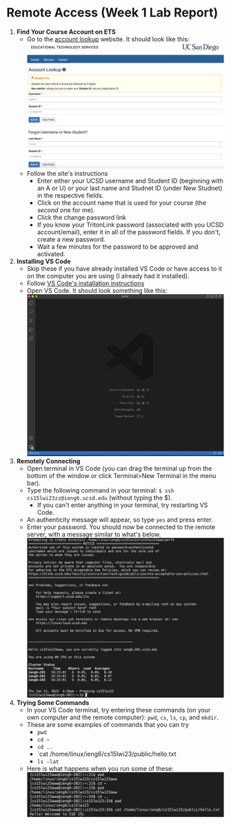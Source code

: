 # Remote Access (Week 1 Lab Report)

1. **Find Your Course Account on ETS**
    - Go to the [account lookup](https://sdacs.ucsd.edu/~icc/index.php) website. It should look like this:
    ![image](login.png)
    - Follow the site's instructions
      - Enter either your UCSD username and Student ID (beginning with an A or U) or your last name and Studnet ID (under New Studnet) in the respective fields.
      - Click on the account name that is used for your course (the *second* one for me).
      - Click the change password link
      - If you know your TritonLink password (associated with you UCSD account/email), enter it in all of the password fields. If you don't, create a new password.
      - Wait a few minutes for the password to be approved and activated.
2. **Installing VS Code**
    - Skip these if you have already installed VS Code or have access to it on the computer you are using (I already had it installed).
    - Follow [VS Code's installation instructions](https://code.visualstudio.com/)
    - Open VS Code. It should look something like this:
    ![image](VScode.png)
3. **Remotely Connecting**
    - Open terminal in VS Code (you can drag the terminal up from the bottom of the window or click Terminal>New Terminal in the menu bar).
    - Type the following command in your terminal: `$ ssh cs15lwi23zz@ieng6.ucsd.edu` (without typing the $).
      - If you can't enter anything in your terminal, try restarting VS Code.
    - An authenticity message will appear, so type `yes` and press enter.
    - Enter your password. You should now be connected to the remote server, with a message similar to what's below.
    ![image](successfullogin.png)
4. **Trying Some Commands**
    - In your VS Code terminal, try entering these commands (on your own computer and the remote computer): `pwd`, `cs`, `ls`, `cp`, and `mkdir`.
    - These are some examples of commands that you can try
      - `pwd`
      - `cd ~`
      - `cd ..`
      - `cat /home/linux/ieng6/cs15lwi23/public/hello.txt
      - `ls -lat`
    - Here is what happens when you run some of these:
    ![image](commands.png)
      
